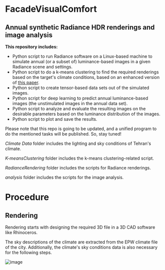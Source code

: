 # FacadeVisualComfort
## Annual synthetic Radiance HDR renderings and image analysis

**This repository includes:**

* Python script to run Radiance software on a Linux-based machine to simulate annual (or a subset of) luminance-based images in a given Radiance scene and settings.
* Python script to do a k-means clustering to find the required renderings based on the target's climate conditions, based on an enhanced version of [this paper](https://arxiv.org/abs/2009.09928).
* Python script to create tensor-based data sets out of the simulated images.
* Python script for deep learning to predict annual luminance-based images (the unstimulated images in the annual data set).
* Python script to analyze and evaluate the resulting images on the desirable parameters based on the luminance distribution of the images.
* Python script to plot and save the results.

Please note that this repo is going to be updated, and a unified program to do the mentioned tasks will be published. So, stay tuned!

_Climate Data_ folder includes the lighting and sky conditions of Tehran's climate.

_K-meansClustering_ folder includes the k-means clustering-related script.

_RadianceRendering_ folder includes the scripts for Radiance renderings.

_analysis_ folder includes the scripts for the image analysis.

# Procedure

## Rendering

Rendering starts with designing the required 3D file in a 3D CAD software like Rhinoceros.

The sky descriptions of the climate are extracted from the EPW climate file of the city. Additionally, the climate's sky conditions data is also necessary for the following steps.

![image](https://user-images.githubusercontent.com/47574645/138586916-1216f283-8569-47a6-aa37-ac7aad27480b.png)
